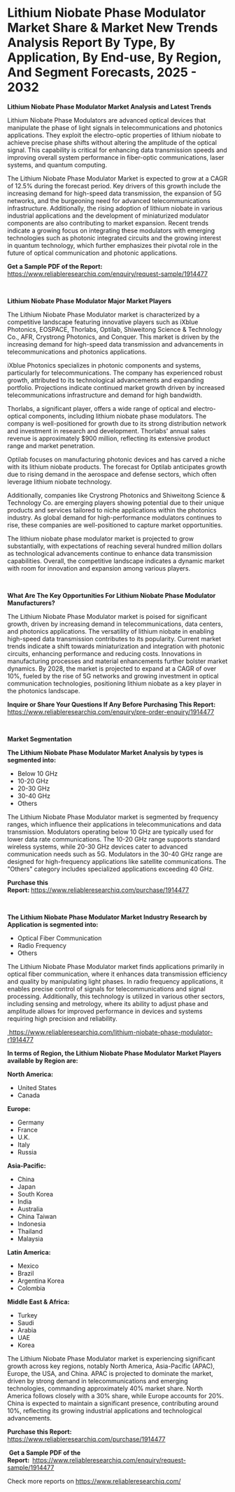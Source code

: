 <p><h1>Lithium Niobate Phase Modulator Market Share & Market New Trends Analysis Report By Type, By Application, By End-use, By Region, And Segment Forecasts, 2025 - 2032</h1></p><p><strong>Lithium Niobate Phase Modulator Market Analysis and Latest Trends</strong></p>
<p><p>Lithium Niobate Phase Modulators are advanced optical devices that manipulate the phase of light signals in telecommunications and photonics applications. They exploit the electro-optic properties of lithium niobate to achieve precise phase shifts without altering the amplitude of the optical signal. This capability is critical for enhancing data transmission speeds and improving overall system performance in fiber-optic communications, laser systems, and quantum computing.</p><p>The Lithium Niobate Phase Modulator Market is expected to grow at a CAGR of 12.5% during the forecast period. Key drivers of this growth include the increasing demand for high-speed data transmission, the expansion of 5G networks, and the burgeoning need for advanced telecommunications infrastructure. Additionally, the rising adoption of lithium niobate in various industrial applications and the development of miniaturized modulator components are also contributing to market expansion. Recent trends indicate a growing focus on integrating these modulators with emerging technologies such as photonic integrated circuits and the growing interest in quantum technology, which further emphasizes their pivotal role in the future of optical communication and photonic applications.</p></p>
<p><strong>Get a Sample PDF of the Report:&nbsp;</strong> <a href="https://www.reliableresearchiq.com/enquiry/request-sample/1914477?utm_campaign=3046&utm_medium=2&utm_source=Github&utm_content=ia&utm_term=06042025&utm_id=lithium-niobate-phase-modulator">https://www.reliableresearchiq.com/enquiry/request-sample/1914477</a></p>
<p>&nbsp;</p>
<p><strong>Lithium Niobate Phase Modulator Major Market Players</strong></p>
<p><p>The Lithium Niobate Phase Modulator market is characterized by a competitive landscape featuring innovative players such as iXblue Photonics, EOSPACE, Thorlabs, Optilab, Shiweitong Science & Technology Co., AFR, Crystrong Photonics, and Conquer. This market is driven by the increasing demand for high-speed data transmission and advancements in telecommunications and photonics applications.</p><p>iXblue Photonics specializes in photonic components and systems, particularly for telecommunications. The company has experienced robust growth, attributed to its technological advancements and expanding portfolio. Projections indicate continued market growth driven by increased telecommunications infrastructure and demand for high bandwidth.</p><p>Thorlabs, a significant player, offers a wide range of optical and electro-optical components, including lithium niobate phase modulators. The company is well-positioned for growth due to its strong distribution network and investment in research and development. Thorlabs' annual sales revenue is approximately $900 million, reflecting its extensive product range and market penetration.</p><p>Optilab focuses on manufacturing photonic devices and has carved a niche with its lithium niobate products. The forecast for Optilab anticipates growth due to rising demand in the aerospace and defense sectors, which often leverage lithium niobate technology.</p><p>Additionally, companies like Crystrong Photonics and Shiweitong Science & Technology Co. are emerging players showing potential due to their unique products and services tailored to niche applications within the photonics industry. As global demand for high-performance modulators continues to rise, these companies are well-positioned to capture market opportunities.</p><p>The lithium niobate phase modulator market is projected to grow substantially, with expectations of reaching several hundred million dollars as technological advancements continue to enhance data transmission capabilities. Overall, the competitive landscape indicates a dynamic market with room for innovation and expansion among various players.</p></p>
<p>&nbsp;</p>
<p><strong>What Are The Key Opportunities For Lithium Niobate Phase Modulator Manufacturers?</strong></p>
<p><p>The Lithium Niobate Phase Modulator market is poised for significant growth, driven by increasing demand in telecommunications, data centers, and photonics applications. The versatility of lithium niobate in enabling high-speed data transmission contributes to its popularity. Current market trends indicate a shift towards miniaturization and integration with photonic circuits, enhancing performance and reducing costs. Innovations in manufacturing processes and material enhancements further bolster market dynamics. By 2028, the market is projected to expand at a CAGR of over 10%, fueled by the rise of 5G networks and growing investment in optical communication technologies, positioning lithium niobate as a key player in the photonics landscape.</p></p>
<p><strong>Inquire or Share Your Questions If Any Before Purchasing This Report:</strong> <a href="https://www.reliableresearchiq.com/enquiry/pre-order-enquiry/1914477?utm_campaign=3046&utm_medium=2&utm_source=Github&utm_content=ia&utm_term=06042025&utm_id=lithium-niobate-phase-modulator">https://www.reliableresearchiq.com/enquiry/pre-order-enquiry/1914477</a></p>
<p>&nbsp;</p>
<p><strong>Market Segmentation</strong></p>
<p><strong>The Lithium Niobate Phase Modulator Market Analysis by types is segmented into:</strong></p>
<p><ul><li>Below 10 GHz</li><li>10-20 GHz</li><li>20-30 GHz</li><li>30-40 GHz</li><li>Others</li></ul></p>
<p><p>The Lithium Niobate Phase Modulator market is segmented by frequency ranges, which influence their applications in telecommunications and data transmission. Modulators operating below 10 GHz are typically used for lower data rate communications. The 10-20 GHz range supports standard wireless systems, while 20-30 GHz devices cater to advanced communication needs such as 5G. Modulators in the 30-40 GHz range are designed for high-frequency applications like satellite communications. The "Others" category includes specialized applications exceeding 40 GHz.</p></p>
<p><strong>Purchase this Report:&nbsp;</strong><a href="https://www.reliableresearchiq.com/purchase/1914477?utm_campaign=3046&utm_medium=2&utm_source=Github&utm_content=ia&utm_term=06042025&utm_id=lithium-niobate-phase-modulator">https://www.reliableresearchiq.com/purchase/1914477</a></p>
<p>&nbsp;</p>
<p><strong>The Lithium Niobate Phase Modulator Market Industry Research by Application is segmented into:</strong></p>
<p><ul><li>Optical Fiber Communication</li><li>Radio Frequency</li><li>Others</li></ul></p>
<p><p>The Lithium Niobate Phase Modulator market finds applications primarily in optical fiber communication, where it enhances data transmission efficiency and quality by manipulating light phases. In radio frequency applications, it enables precise control of signals for telecommunications and signal processing. Additionally, this technology is utilized in various other sectors, including sensing and metrology, where its ability to adjust phase and amplitude allows for improved performance in devices and systems requiring high precision and reliability.</p></p>
<p><a href="https://www.reliableresearchiq.com/lithium-niobate-phase-modulator-r1914477?utm_campaign=3046&utm_medium=2&utm_source=Github&utm_content=ia&utm_term=06042025&utm_id=lithium-niobate-phase-modulator">&nbsp;https://www.reliableresearchiq.com/lithium-niobate-phase-modulator-r1914477</a></p>
<p><strong>In terms of Region, the Lithium Niobate Phase Modulator Market Players available by Region are:</strong></p>
<p>
    <p> <strong> North America: </strong>
        <ul>
            <li>United States</li>
            <li>Canada</li>
        </ul>
        </p> 
    <p> <strong> Europe: </strong>
        <ul>
            <li>Germany</li>
            <li>France</li>
            <li>U.K.</li>
            <li>Italy</li>
            <li>Russia</li>
        </ul>
        </p> 
    <p> <strong> Asia-Pacific: </strong>
        <ul>
            <li>China</li>
            <li>Japan</li>
            <li>South Korea</li>
            <li>India</li>
            <li>Australia</li>
            <li>China Taiwan</li>
            <li>Indonesia</li>
            <li>Thailand</li>
            <li>Malaysia</li>
        </ul>
        </p> 
    <p> <strong> Latin America: </strong>
        <ul>
            <li>Mexico</li>
            <li>Brazil</li>
            <li>Argentina Korea</li>
            <li>Colombia</li>
        </ul>
        </p> 
    <p> <strong> Middle East & Africa: </strong>
        <ul>
            <li>Turkey</li>
            <li>Saudi</li>
            <li>Arabia</li>
            <li>UAE</li>
            <li>Korea</li>
        </ul>
    </p>
    </p>
<p><p>The Lithium Niobate Phase Modulator market is experiencing significant growth across key regions, notably North America, Asia-Pacific (APAC), Europe, the USA, and China. APAC is projected to dominate the market, driven by strong demand in telecommunications and emerging technologies, commanding approximately 40% market share. North America follows closely with a 30% share, while Europe accounts for 20%. China is expected to maintain a significant presence, contributing around 10%, reflecting its growing industrial applications and technological advancements.</p></p>
<p><strong>Purchase this Report: </strong><a href="https://www.reliableresearchiq.com/purchase/1914477?utm_campaign=3046&utm_medium=2&utm_source=Github&utm_content=ia&utm_term=06042025&utm_id=lithium-niobate-phase-modulator">https://www.reliableresearchiq.com/purchase/1914477</a></p>
<p>&nbsp;<strong>Get a Sample PDF of the Report:&nbsp;&nbsp;</strong><a href="https://www.reliableresearchiq.com/enquiry/request-sample/1914477?utm_campaign=3046&utm_medium=2&utm_source=Github&utm_content=ia&utm_term=06042025&utm_id=lithium-niobate-phase-modulator">https://www.reliableresearchiq.com/enquiry/request-sample/1914477</a></p>
<p><strong></strong></p>
<p>Check more reports on <a href="https://www.reliableresearchiq.com/?utm_campaign=3046&utm_medium=2&utm_source=Github&utm_content=ia&utm_term=06042025&utm_id=lithium-niobate-phase-modulator">https://www.reliableresearchiq.com/</a></p>